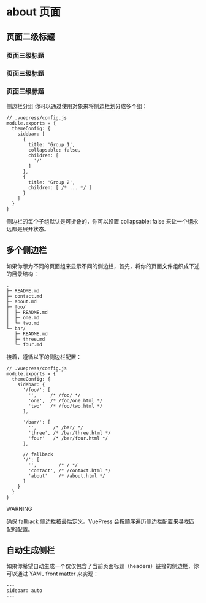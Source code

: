# about 页面

## 页面二级标题
### 页面三级标题
### 页面三级标题
### 页面三级标题

侧边栏分组
你可以通过使用对象来将侧边栏划分成多个组：

```
// .vuepress/config.js
module.exports = {
  themeConfig: {
    sidebar: [
      {
        title: 'Group 1',
        collapsable: false,
        children: [
          '/'
        ]
      },
      {
        title: 'Group 2',
        children: [ /* ... */ ]
      }
    ]
  }
}
```
侧边栏的每个子组默认是可折叠的，你可以设置 collapsable: false 来让一个组永远都是展开状态。

## 多个侧边栏
如果你想为不同的页面组来显示不同的侧边栏，首先，将你的页面文件组织成下述的目录结构：

```
.
├─ README.md
├─ contact.md
├─ about.md
├─ foo/
│  ├─ README.md
│  ├─ one.md
│  └─ two.md
└─ bar/
   ├─ README.md
   ├─ three.md
   └─ four.md
```
接着，遵循以下的侧边栏配置：

```
// .vuepress/config.js
module.exports = {
  themeConfig: {
    sidebar: {
      '/foo/': [
        '',     /* /foo/ */
        'one',  /* /foo/one.html */
        'two'   /* /foo/two.html */
      ],

      '/bar/': [
        '',      /* /bar/ */
        'three', /* /bar/three.html */
        'four'   /* /bar/four.html */
      ],

      // fallback
      '/': [
        '',        /* / */
        'contact', /* /contact.html */
        'about'    /* /about.html */
      ]
    }
  }
}
```
WARNING

确保 fallback 侧边栏被最后定义。VuePress 会按顺序遍历侧边栏配置来寻找匹配的配置。

## 自动生成侧栏
如果你希望自动生成一个仅仅包含了当前页面标题（headers）链接的侧边栏，你可以通过 YAML front matter 来实现：

```
---
sidebar: auto
---
```